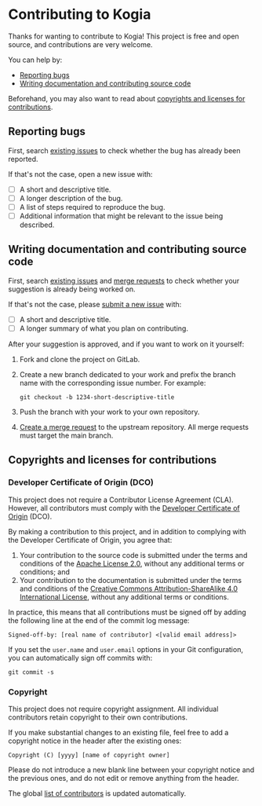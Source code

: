 # Contributing to Kogia

Thanks for wanting to contribute to Kogia! This project is free and open
source, and contributions are very welcome.

You can help by:

- [Reporting bugs](#reporting-bugs)
- [Writing documentation and contributing source code](#writing-documentation-and-contributing-source-code)

Beforehand, you may also want to read about [copyrights and licenses for contributions](#copyrights-and-licenses-for-contributions).

## Reporting bugs

First, search [existing issues](https://gitlab.com/pascalpepe/kogia/-/issues)
to check whether the bug has already been reported.

If that's not the case, open a new issue with:

- [ ] A short and descriptive title.
- [ ] A longer description of the bug.
- [ ] A list of steps required to reproduce the bug.
- [ ] Additional information that might be relevant to the issue being described.

## Writing documentation and contributing source code

First, search [existing issues](https://gitlab.com/pascalpepe/kogia/-/issues)
and [merge requests](https://gitlab.com/pascalpepe/kogia/-/merge_requests)
to check whether your suggestion is already being worked on.

If that's not the case, please [submit a new issue](https://gitlab.com/pascalpepe/kogia/-/issues/new)
with:

- [ ] A short and descriptive title.
- [ ] A longer summary of what you plan on contributing.

After your suggestion is approved, and if you want to work on it yourself:

1. Fork and clone the project on GitLab.
2. Create a new branch dedicated to your work and prefix the branch name with
   the corresponding issue number. For example:

       git checkout -b 1234-short-descriptive-title

3. Push the branch with your work to your own repository.
4. [Create a merge request](https://gitlab.com/pascalpepe/kogia/-/merge_requests/new)
   to the upstream repository. All merge requests must target the main branch.

## Copyrights and licenses for contributions

### Developer Certificate of Origin (DCO)

This project does not require a Contributor License Agreement (CLA). However,
all contributors must comply with the
[Developer Certificate of Origin](https://developercertificate.org/) (DCO).

By making a contribution to this project, and in addition to complying with
the Developer Certificate of Origin, you agree that:

1. Your contribution to the source code is submitted under the terms and
   conditions of the [Apache License 2.0](http://www.apache.org/licenses/LICENSE-2.0),
   without any additional terms or conditions; and
2. Your contribution to the documentation is submitted under the terms and
   conditions of the [Creative Commons Attribution-ShareAlike 4.0 International License](https://creativecommons.org/licenses/by-sa/4.0/),
   without any additional terms or conditions.

In practice, this means that all contributions must be signed off by adding
the following line at the end of the commit log message:

    Signed-off-by: [real name of contributor] <[valid email address]>

If you set the ``user.name`` and ``user.email`` options in your Git
configuration, you can automatically sign off commits with:

    git commit -s

### Copyright

This project does not require copyright assignment. All individual
contributors retain copyright to their own contributions.

If you make substantial changes to an existing file, feel free to add a
copyright notice in the header after the existing ones:

    Copyright (C) [yyyy] [name of copyright owner]

Please do not introduce a new blank line between your copyright notice and the
previous ones, and do not edit or remove anything from the header.

The global [list of contributors](https://gitlab.com/pascalpepe/kogia/-/graphs/main)
is updated automatically.
